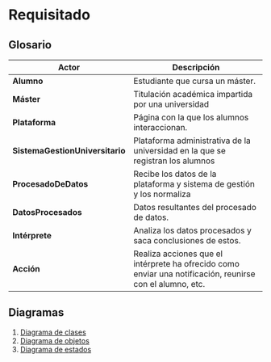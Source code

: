 # Requisitado

## Glosario


|Actor|Descripción
|-|-
|**Alumno**|Estudiante que cursa un máster.
|**Máster**|Titulación académica impartida por una universidad
|**Plataforma**|Página con la que los alumnos interaccionan.
|**SistemaGestionUniversitario**|Plataforma administrativa de la universidad en la que se registran los alumnos
|**ProcesadoDeDatos**|Recibe los datos de la plataforma y sistema de gestión y los normaliza
|**DatosProcesados**|Datos resultantes del procesado de datos.
|**Intérprete**|Analiza los datos procesados y saca conclusiones de estos.
|**Acción**|Realiza acciones que el intérprete ha ofrecido como enviar una notificación, reunirse con el alumno, etc.

## Diagramas

1. [Diagrama de clases](01-DiagramaDeClases/DiagramaClases.md)
2. [Diagrama de objetos](02-DiagramaDeObjetos/DiagramaObjetos.md)
2. [Diagrama de estados](03-DiagramaDeEstados/DiagramaEstados.md)

